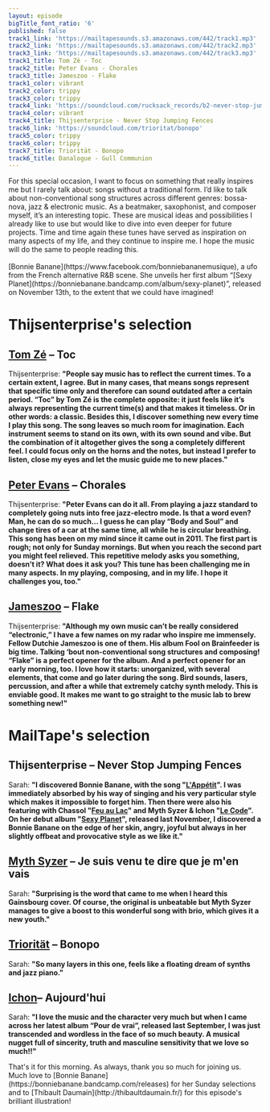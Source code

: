 ```yaml
---
layout: episode
bigTitle_font_ratio: '6'
published: false
track1_link: 'https://mailtapesounds.s3.amazonaws.com/442/track1.mp3'
track2_link: 'https://mailtapesounds.s3.amazonaws.com/442/track2.mp3'
track3_link: 'https://mailtapesounds.s3.amazonaws.com/442/track3.mp3'
track1_title: Tom Zé - Toc
track2_title: Peter Evans - Chorales
track3_title: Jameszoo - Flake
track1_color: vibrant
track2_color: trippy
track3_color: trippy
track4_link: 'https://soundcloud.com/rucksack_records/b2-never-stop-jumping-fences'
track4_color: vibrant
track4_title: Thijsenterprise - Never Stop Jumping Fences
track6_link: 'https://soundcloud.com/trioritat/bonopo'
track5_color: trippy
track6_color: trippy
track7_title: Triorität - Bonopo
track6_title: Danalogue - Gull Communion
---
```


<p id="introduction">For this special occasion, I want to focus on something that really inspires me but I rarely talk about: songs without a traditional form. I’d like to talk about non-conventional song structures across different genres: bossa-nova, jazz & electronic music.
As a beatmaker, saxophonist, and composer myself, it’s an interesting topic. These are musical ideas and possibilities I already like to use but would like to dive into even deeper for future projects.
Time and time again these tunes have served as inspiration on many aspects of my life, and they continue to inspire me. I hope the music will do the same to people reading this.
<br><br>
[Bonnie Banane](https://www.facebook.com/bonniebananemusique), a ufo from the French alternative R&B scene. She unveils her first album “[Sexy Planet](https://bonniebanane.bandcamp.com/album/sexy-planet)”, released on November 13th, to the extent that we could have imagined!
</p>

# Thijsenterprise's selection

## [Tom Zé](https://www.facebook.com/TheMonoNeon/) – Toc
Thijsenterprise: **"**People say music has to reflect the current times. To a certain extent, I agree. But in many cases, that means songs represent that specific time only and therefore can sound outdated after a certain period. “Toc” by Tom Zé is the complete opposite: it just feels like it’s always representing the current time(s) and that makes it timeless. Or in other words: a classic.
Besides this, I discover something new every time I play this song. The song leaves so much room for imagination. Each instrument seems to stand on its own, with its own sound and vibe. But the combination of it altogether gives the song a completely different feel. I could focus only on the horns and the notes, but instead I prefer to listen, close my eyes and let the music guide me to new places.**"**

## [Peter Evans](https://fr.wikipedia.org/wiki/Brigitte_Bardot) – Chorales
Thijsenterprise: **"**Peter Evans can do it all. From playing a jazz standard to completely going nuts into free jazz-electro mode. Is that a word even? Man, he can do so much... I guess he can play “Body and Soul” and change tires of a car at the same time, all while he is circular breathing.
This song has been on my mind since it came out in 2011. The first part is rough; not only for Sunday mornings. But when you reach the second part you might feel relieved. This repetitive melody asks you something, doesn’t it? What does it ask you? This tune has been challenging me in many aspects. In my playing, composing, and in my life. I hope it challenges you, too.**"**

## [Jameszoo](https://www.facebook.com/Take6Official/) – Flake
Thijsenterprise: **"**Although my own music can’t be really considered “electronic,” I have a few names on my radar who inspire me immensely. Fellow Dutchie Jameszoo is one of them. His album Fool on Brainfeeder is big time. Talking ‘bout non-conventional song structures and composing!
“Flake” is a perfect opener for the album. And a perfect opener for an early morning, too. I love how it starts: unorganized, with several elements, that come and go later during the song. Bird sounds, lasers, percussion, and after a while that extremely catchy synth melody. This is enviable good. It makes me want to go straight to the music lab to brew something new!**"**

# MailTape's selection

## Thijsenterprise – Never Stop Jumping Fences
Sarah: **"**I discovered Bonnie Banane, with the song "[L'Appétit](https://www.youtube.com/watch?v=xMbMJE0D4Dk)". I was immediately absorbed by his way of singing and his very particular style which makes it impossible to forget him. Then there were also his featuring with Chassol "[Feu au Lac](https://www.youtube.com/watch?v=jwKyMtTn30w)" and Myth Syzer & Ichon "[Le Code](https://www.youtube.com/watch?v=NCV2YZOffJM)". On her debut album "[Sexy Planet](https://bonniebanane.bandcamp.com/album/sexy-planet)", released last November, I discovered a Bonnie Banane on the edge of her skin, angry, joyful but always in her slightly offbeat and provocative style as we like it.**"**

## [Myth Syzer](http://mythsyzer.fr/) – Je suis venu te dire que je m'en vais 
Sarah: **"**Surprising is the word that came to me when I heard this Gainsbourg cover. Of course, the original is unbeatable but Myth Syzer manages to give a boost to this wonderful song with brio, which gives it a new youth.**"**

## [Triorität](https://muddy-monk.bandcamp.com/) – Bonopo
Sarah: **"**So many layers in this one, feels like a floating dream of synths and jazz piano.**"**

## [Ichon](https://www.facebook.com/yannichonmusic)– Aujourd'hui
Sarah: **"**I love the music and the character very much but when I came across her latest album “Pour de vrai”, released last September, I was just transcended and wordless in the face of so much beauty. A musical nugget full of sincerity, truth and masculine sensitivity that we love so much!!**"**


<p id="outroduction">That's it for this morning. As always, thank you so much for joining us. Much love to [Bonnie Banane](https://bonniebanane.bandcamp.com/releases) for her Sunday selections and to [Thibault Daumain](http://thibaultdaumain.fr/) for this episode's brilliant illustration!</p>
